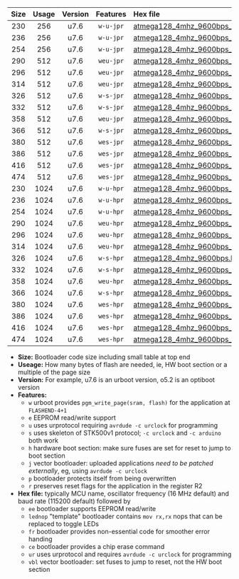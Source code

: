 |Size|Usage|Version|Features|Hex file|
|:-:|:-:|:-:|:-:|:--|
|230|256|u7.6|`w-u-jpr`|[atmega128_4mhz_9600bps_ur_vbl.hex](https://raw.githubusercontent.com/stefanrueger/urboot/main//atmega128_4mhz_9600bps_ur_vbl.hex)|
|236|256|u7.6|`w-u-jpr`|[atmega128_4mhz_9600bps_lednop_ur_vbl.hex](https://raw.githubusercontent.com/stefanrueger/urboot/main//atmega128_4mhz_9600bps_lednop_ur_vbl.hex)|
|254|256|u7.6|`w-u-jpr`|[atmega128_4mhz_9600bps_lednop_fr_ur_vbl.hex](https://raw.githubusercontent.com/stefanrueger/urboot/main//atmega128_4mhz_9600bps_lednop_fr_ur_vbl.hex)|
|290|512|u7.6|`weu-jpr`|[atmega128_4mhz_9600bps_ee_ur_vbl.hex](https://raw.githubusercontent.com/stefanrueger/urboot/main//atmega128_4mhz_9600bps_ee_ur_vbl.hex)|
|296|512|u7.6|`weu-jpr`|[atmega128_4mhz_9600bps_ee_lednop_ur_vbl.hex](https://raw.githubusercontent.com/stefanrueger/urboot/main//atmega128_4mhz_9600bps_ee_lednop_ur_vbl.hex)|
|314|512|u7.6|`weu-jpr`|[atmega128_4mhz_9600bps_ee_lednop_fr_ur_vbl.hex](https://raw.githubusercontent.com/stefanrueger/urboot/main//atmega128_4mhz_9600bps_ee_lednop_fr_ur_vbl.hex)|
|326|512|u7.6|`w-s-jpr`|[atmega128_4mhz_9600bps_vbl.hex](https://raw.githubusercontent.com/stefanrueger/urboot/main//atmega128_4mhz_9600bps_vbl.hex)|
|332|512|u7.6|`w-s-jpr`|[atmega128_4mhz_9600bps_lednop_vbl.hex](https://raw.githubusercontent.com/stefanrueger/urboot/main//atmega128_4mhz_9600bps_lednop_vbl.hex)|
|358|512|u7.6|`weu-jpr`|[atmega128_4mhz_9600bps_ee_lednop_fr_ce_ur_vbl.hex](https://raw.githubusercontent.com/stefanrueger/urboot/main//atmega128_4mhz_9600bps_ee_lednop_fr_ce_ur_vbl.hex)|
|366|512|u7.6|`w-s-jpr`|[atmega128_4mhz_9600bps_lednop_fr_vbl.hex](https://raw.githubusercontent.com/stefanrueger/urboot/main//atmega128_4mhz_9600bps_lednop_fr_vbl.hex)|
|380|512|u7.6|`wes-jpr`|[atmega128_4mhz_9600bps_ee_vbl.hex](https://raw.githubusercontent.com/stefanrueger/urboot/main//atmega128_4mhz_9600bps_ee_vbl.hex)|
|386|512|u7.6|`wes-jpr`|[atmega128_4mhz_9600bps_ee_lednop_vbl.hex](https://raw.githubusercontent.com/stefanrueger/urboot/main//atmega128_4mhz_9600bps_ee_lednop_vbl.hex)|
|416|512|u7.6|`wes-jpr`|[atmega128_4mhz_9600bps_ee_lednop_fr_vbl.hex](https://raw.githubusercontent.com/stefanrueger/urboot/main//atmega128_4mhz_9600bps_ee_lednop_fr_vbl.hex)|
|474|512|u7.6|`wes-jpr`|[atmega128_4mhz_9600bps_ee_lednop_fr_ce_vbl.hex](https://raw.githubusercontent.com/stefanrueger/urboot/main//atmega128_4mhz_9600bps_ee_lednop_fr_ce_vbl.hex)|
|230|1024|u7.6|`w-u-hpr`|[atmega128_4mhz_9600bps_ur.hex](https://raw.githubusercontent.com/stefanrueger/urboot/main//atmega128_4mhz_9600bps_ur.hex)|
|236|1024|u7.6|`w-u-hpr`|[atmega128_4mhz_9600bps_lednop_ur.hex](https://raw.githubusercontent.com/stefanrueger/urboot/main//atmega128_4mhz_9600bps_lednop_ur.hex)|
|254|1024|u7.6|`w-u-hpr`|[atmega128_4mhz_9600bps_lednop_fr_ur.hex](https://raw.githubusercontent.com/stefanrueger/urboot/main//atmega128_4mhz_9600bps_lednop_fr_ur.hex)|
|290|1024|u7.6|`weu-hpr`|[atmega128_4mhz_9600bps_ee_ur.hex](https://raw.githubusercontent.com/stefanrueger/urboot/main//atmega128_4mhz_9600bps_ee_ur.hex)|
|296|1024|u7.6|`weu-hpr`|[atmega128_4mhz_9600bps_ee_lednop_ur.hex](https://raw.githubusercontent.com/stefanrueger/urboot/main//atmega128_4mhz_9600bps_ee_lednop_ur.hex)|
|314|1024|u7.6|`weu-hpr`|[atmega128_4mhz_9600bps_ee_lednop_fr_ur.hex](https://raw.githubusercontent.com/stefanrueger/urboot/main//atmega128_4mhz_9600bps_ee_lednop_fr_ur.hex)|
|326|1024|u7.6|`w-s-hpr`|[atmega128_4mhz_9600bps.hex](https://raw.githubusercontent.com/stefanrueger/urboot/main//atmega128_4mhz_9600bps.hex)|
|332|1024|u7.6|`w-s-hpr`|[atmega128_4mhz_9600bps_lednop.hex](https://raw.githubusercontent.com/stefanrueger/urboot/main//atmega128_4mhz_9600bps_lednop.hex)|
|358|1024|u7.6|`weu-hpr`|[atmega128_4mhz_9600bps_ee_lednop_fr_ce_ur.hex](https://raw.githubusercontent.com/stefanrueger/urboot/main//atmega128_4mhz_9600bps_ee_lednop_fr_ce_ur.hex)|
|366|1024|u7.6|`w-s-hpr`|[atmega128_4mhz_9600bps_lednop_fr.hex](https://raw.githubusercontent.com/stefanrueger/urboot/main//atmega128_4mhz_9600bps_lednop_fr.hex)|
|380|1024|u7.6|`wes-hpr`|[atmega128_4mhz_9600bps_ee.hex](https://raw.githubusercontent.com/stefanrueger/urboot/main//atmega128_4mhz_9600bps_ee.hex)|
|386|1024|u7.6|`wes-hpr`|[atmega128_4mhz_9600bps_ee_lednop.hex](https://raw.githubusercontent.com/stefanrueger/urboot/main//atmega128_4mhz_9600bps_ee_lednop.hex)|
|416|1024|u7.6|`wes-hpr`|[atmega128_4mhz_9600bps_ee_lednop_fr.hex](https://raw.githubusercontent.com/stefanrueger/urboot/main//atmega128_4mhz_9600bps_ee_lednop_fr.hex)|
|474|1024|u7.6|`wes-hpr`|[atmega128_4mhz_9600bps_ee_lednop_fr_ce.hex](https://raw.githubusercontent.com/stefanrueger/urboot/main//atmega128_4mhz_9600bps_ee_lednop_fr_ce.hex)|

- **Size:** Bootloader code size including small table at top end
- **Useage:** How many bytes of flash are needed, ie, HW boot section or a multiple of the page size
- **Version:** For example, u7.6 is an urboot version, o5.2 is an optiboot version
- **Features:**
  + `w` urboot provides `pgm_write_page(sram, flash)` for the application at `FLASHEND-4+1`
  + `e` EEPROM read/write support
  + `u` uses urprotocol requiring `avrdude -c urclock` for programming
  + `s` uses skeleton of STK500v1 protocol; `-c urclock` and `-c arduino` both work
  + `h` hardware boot section: make sure fuses are set for reset to jump to boot section
  + `j` vector bootloader: uploaded applications *need to be patched externally*, eg, using `avrdude -c urclock`
  + `p` bootloader protects itself from being overwritten
  + `r` preserves reset flags for the application in the register R2
- **Hex file:** typically MCU name, oscillator frequency (16 MHz default) and baud rate (115200 default) followed by
  + `ee` bootloader supports EEPROM read/write
  + `lednop` "template" bootloader contains `mov rx,rx` nops that can be replaced to toggle LEDs
  + `fr` bootloader provides non-essential code for smoother error handing
  + `ce` bootloader provides a chip erase command
  + `ur` uses urprotocol and requires `avrdude -c urclock` for programming
  + `vbl` vector bootloader: set fuses to jump to reset, not the HW boot section
